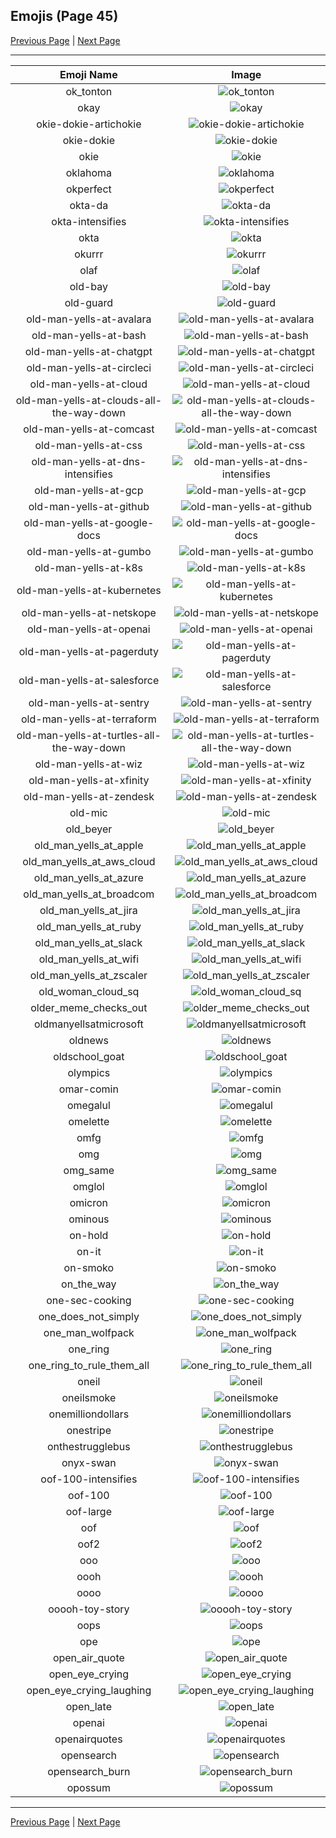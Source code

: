 
## Emojis (Page 45)

[Previous Page](/docs/rc/page-n-0044.md)
  | [Next Page](/docs/rc/page-o-0046.md)

<hr />

|Emoji Name|Image|
| :-: | :-: |
|ok_tonton| ![ok_tonton](/emojis/rc/ok_tonton.gif)|
|okay| ![okay](/emojis/rc/okay.jpg)|
|okie-dokie-artichokie| ![okie-dokie-artichokie](/emojis/rc/okie-dokie-artichokie.jpg)|
|okie-dokie| ![okie-dokie](/emojis/rc/okie-dokie.jpg)|
|okie| ![okie](/emojis/rc/okie.png)|
|oklahoma| ![oklahoma](/emojis/rc/oklahoma.png)|
|okperfect| ![okperfect](/emojis/rc/okperfect.gif)|
|okta-da| ![okta-da](/emojis/rc/okta-da.png)|
|okta-intensifies| ![okta-intensifies](/emojis/rc/okta-intensifies.gif)|
|okta| ![okta](/emojis/rc/okta.png)|
|okurrr| ![okurrr](/emojis/rc/okurrr.jpg)|
|olaf| ![olaf](/emojis/rc/olaf.png)|
|old-bay| ![old-bay](/emojis/rc/old-bay.png)|
|old-guard| ![old-guard](/emojis/rc/old-guard.png)|
|old-man-yells-at-avalara| ![old-man-yells-at-avalara](/emojis/rc/old-man-yells-at-avalara.png)|
|old-man-yells-at-bash| ![old-man-yells-at-bash](/emojis/rc/old-man-yells-at-bash.png)|
|old-man-yells-at-chatgpt| ![old-man-yells-at-chatgpt](/emojis/rc/old-man-yells-at-chatgpt.png)|
|old-man-yells-at-circleci| ![old-man-yells-at-circleci](/emojis/rc/old-man-yells-at-circleci.png)|
|old-man-yells-at-cloud| ![old-man-yells-at-cloud](/emojis/rc/old-man-yells-at-cloud.png)|
|old-man-yells-at-clouds-all-the-way-down| ![old-man-yells-at-clouds-all-the-way-down](/emojis/rc/old-man-yells-at-clouds-all-the-way-down.gif)|
|old-man-yells-at-comcast| ![old-man-yells-at-comcast](/emojis/rc/old-man-yells-at-comcast.png)|
|old-man-yells-at-css| ![old-man-yells-at-css](/emojis/rc/old-man-yells-at-css.png)|
|old-man-yells-at-dns-intensifies| ![old-man-yells-at-dns-intensifies](/emojis/rc/old-man-yells-at-dns-intensifies.gif)|
|old-man-yells-at-gcp| ![old-man-yells-at-gcp](/emojis/rc/old-man-yells-at-gcp.png)|
|old-man-yells-at-github| ![old-man-yells-at-github](/emojis/rc/old-man-yells-at-github.png)|
|old-man-yells-at-google-docs| ![old-man-yells-at-google-docs](/emojis/rc/old-man-yells-at-google-docs.png)|
|old-man-yells-at-gumbo| ![old-man-yells-at-gumbo](/emojis/rc/old-man-yells-at-gumbo.png)|
|old-man-yells-at-k8s| ![old-man-yells-at-k8s](/emojis/rc/old-man-yells-at-k8s.png)|
|old-man-yells-at-kubernetes| ![old-man-yells-at-kubernetes](/emojis/rc/old-man-yells-at-kubernetes.png)|
|old-man-yells-at-netskope| ![old-man-yells-at-netskope](/emojis/rc/old-man-yells-at-netskope.png)|
|old-man-yells-at-openai| ![old-man-yells-at-openai](/emojis/rc/old-man-yells-at-openai.png)|
|old-man-yells-at-pagerduty| ![old-man-yells-at-pagerduty](/emojis/rc/old-man-yells-at-pagerduty.png)|
|old-man-yells-at-salesforce| ![old-man-yells-at-salesforce](/emojis/rc/old-man-yells-at-salesforce.png)|
|old-man-yells-at-sentry| ![old-man-yells-at-sentry](/emojis/rc/old-man-yells-at-sentry.png)|
|old-man-yells-at-terraform| ![old-man-yells-at-terraform](/emojis/rc/old-man-yells-at-terraform.png)|
|old-man-yells-at-turtles-all-the-way-down| ![old-man-yells-at-turtles-all-the-way-down](/emojis/rc/old-man-yells-at-turtles-all-the-way-down.gif)|
|old-man-yells-at-wiz| ![old-man-yells-at-wiz](/emojis/rc/old-man-yells-at-wiz.jpg)|
|old-man-yells-at-xfinity| ![old-man-yells-at-xfinity](/emojis/rc/old-man-yells-at-xfinity.png)|
|old-man-yells-at-zendesk| ![old-man-yells-at-zendesk](/emojis/rc/old-man-yells-at-zendesk.png)|
|old-mic| ![old-mic](/emojis/rc/old-mic.png)|
|old_beyer| ![old_beyer](/emojis/rc/old_beyer.png)|
|old_man_yells_at_apple| ![old_man_yells_at_apple](/emojis/rc/old_man_yells_at_apple.png)|
|old_man_yells_at_aws_cloud| ![old_man_yells_at_aws_cloud](/emojis/rc/old_man_yells_at_aws_cloud.gif)|
|old_man_yells_at_azure| ![old_man_yells_at_azure](/emojis/rc/old_man_yells_at_azure.png)|
|old_man_yells_at_broadcom| ![old_man_yells_at_broadcom](/emojis/rc/old_man_yells_at_broadcom.png)|
|old_man_yells_at_jira| ![old_man_yells_at_jira](/emojis/rc/old_man_yells_at_jira.png)|
|old_man_yells_at_ruby| ![old_man_yells_at_ruby](/emojis/rc/old_man_yells_at_ruby.png)|
|old_man_yells_at_slack| ![old_man_yells_at_slack](/emojis/rc/old_man_yells_at_slack.png)|
|old_man_yells_at_wifi| ![old_man_yells_at_wifi](/emojis/rc/old_man_yells_at_wifi.gif)|
|old_man_yells_at_zscaler| ![old_man_yells_at_zscaler](/emojis/rc/old_man_yells_at_zscaler.png)|
|old_woman_cloud_sq| ![old_woman_cloud_sq](/emojis/rc/old_woman_cloud_sq.jpg)|
|older_meme_checks_out| ![older_meme_checks_out](/emojis/rc/older_meme_checks_out.gif)|
|oldmanyellsatmicrosoft| ![oldmanyellsatmicrosoft](/emojis/rc/oldmanyellsatmicrosoft.png)|
|oldnews| ![oldnews](/emojis/rc/oldnews.jpg)|
|oldschool_goat| ![oldschool_goat](/emojis/rc/oldschool_goat.png)|
|olympics| ![olympics](/emojis/rc/olympics.jpg)|
|omar-comin| ![omar-comin](/emojis/rc/omar-comin.jpg)|
|omegalul| ![omegalul](/emojis/rc/omegalul.gif)|
|omelette| ![omelette](/emojis/rc/omelette.png)|
|omfg| ![omfg](/emojis/rc/omfg.png)|
|omg| ![omg](/emojis/rc/omg.gif)|
|omg_same| ![omg_same](/emojis/rc/omg_same.jpg)|
|omglol| ![omglol](/emojis/rc/omglol.gif)|
|omicron| ![omicron](/emojis/rc/omicron.png)|
|ominous| ![ominous](/emojis/rc/ominous.png)|
|on-hold| ![on-hold](/emojis/rc/on-hold.png)|
|on-it| ![on-it](/emojis/rc/on-it.gif)|
|on-smoko| ![on-smoko](/emojis/rc/on-smoko.png)|
|on_the_way| ![on_the_way](/emojis/rc/on_the_way.png)|
|one-sec-cooking| ![one-sec-cooking](/emojis/rc/one-sec-cooking.png)|
|one_does_not_simply| ![one_does_not_simply](/emojis/rc/one_does_not_simply.png)|
|one_man_wolfpack| ![one_man_wolfpack](/emojis/rc/one_man_wolfpack.png)|
|one_ring| ![one_ring](/emojis/rc/one_ring.png)|
|one_ring_to_rule_them_all| ![one_ring_to_rule_them_all](/emojis/rc/one_ring_to_rule_them_all.png)|
|oneil| ![oneil](/emojis/rc/oneil.png)|
|oneilsmoke| ![oneilsmoke](/emojis/rc/oneilsmoke.png)|
|onemilliondollars| ![onemilliondollars](/emojis/rc/onemilliondollars.gif)|
|onestripe| ![onestripe](/emojis/rc/onestripe.jpg)|
|onthestrugglebus| ![onthestrugglebus](/emojis/rc/onthestrugglebus.png)|
|onyx-swan| ![onyx-swan](/emojis/rc/onyx-swan.png)|
|oof-100-intensifies| ![oof-100-intensifies](/emojis/rc/oof-100-intensifies.gif)|
|oof-100| ![oof-100](/emojis/rc/oof-100.png)|
|oof-large| ![oof-large](/emojis/rc/oof-large.jpg)|
|oof| ![oof](/emojis/rc/oof.png)|
|oof2| ![oof2](/emojis/rc/oof2.gif)|
|ooo| ![ooo](/emojis/rc/ooo.png)|
|oooh| ![oooh](/emojis/rc/oooh.gif)|
|oooo| ![oooo](/emojis/rc/oooo.gif)|
|ooooh-toy-story| ![ooooh-toy-story](/emojis/rc/ooooh-toy-story.gif)|
|oops| ![oops](/emojis/rc/oops.png)|
|ope| ![ope](/emojis/rc/ope.png)|
|open_air_quote| ![open_air_quote](/emojis/rc/open_air_quote.gif)|
|open_eye_crying| ![open_eye_crying](/emojis/rc/open_eye_crying.png)|
|open_eye_crying_laughing| ![open_eye_crying_laughing](/emojis/rc/open_eye_crying_laughing.png)|
|open_late| ![open_late](/emojis/rc/open_late.jpg)|
|openai| ![openai](/emojis/rc/openai.png)|
|openairquotes| ![openairquotes](/emojis/rc/openairquotes.gif)|
|opensearch| ![opensearch](/emojis/rc/opensearch.png)|
|opensearch_burn| ![opensearch_burn](/emojis/rc/opensearch_burn.gif)|
|opossum| ![opossum](/emojis/rc/opossum.png)|

<hr/>

[Previous Page](/docs/rc/page-n-0044.md)
  | [Next Page](/docs/rc/page-o-0046.md)